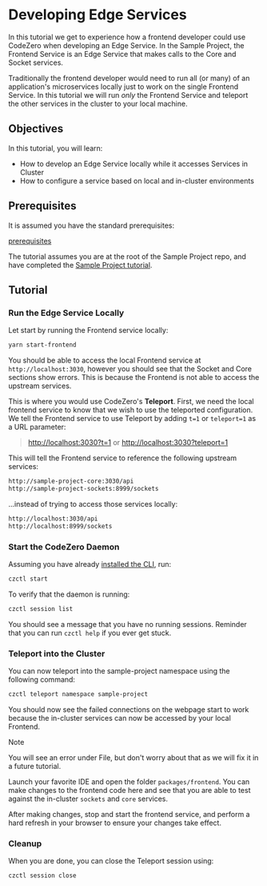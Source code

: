 # Developing Edge Services

In this tutorial we get to experience how a frontend developer could use CodeZero when developing an Edge Service.
In the Sample Project, the Frontend Service is an Edge Service that makes calls to the Core and Socket services.

Traditionally the frontend developer would need to run all (or many) of an application's microservices locally just to work on the single Frontend Service. In this tutorial we will run _only_ the Frontend Service and teleport the other services in the cluster to your local machine.

## Objectives

In this tutorial, you will learn:

* How to develop an Edge Service locally while it accesses Services in Cluster
* How to configure a service based on local and in-cluster environments

## Prerequisites

It is assumed you have the standard prerequisites:

[prerequisites](_fragments/prerequisites.md ':include')

The tutorial assumes you are at the root of the Sample Project repo, and have completed the [Sample Project tutorial](./sample-project.md).

## Tutorial

### Run the Edge Service Locally

Let start by running the Frontend service locally:

```bash
yarn start-frontend
```

You should be able to access the local Frontend service at `http://localhost:3030`, however you should see that the Socket and Core sections show errors. This is because the Frontend is not able to access the upstream services.

This is where you would use CodeZero's **Teleport**. First, we need the local frontend service to know that we wish to use the teleported configuration. We tell the Frontend service to use Teleport by adding `t=1` or `teleport=1` as a URL parameter:

> [http://localhost:3030?t=1](http://localhost:3030?t=1)
> or
> [http://localhost:3030?teleport=1](http://localhost:3030?teleport=1)

This will tell the Frontend service to reference the following upstream services:

```bash
http://sample-project-core:3030/api
http://sample-project-sockets:8999/sockets
```

...instead of trying to access those services locally:

```bash
http://localhost:3030/api
http://localhost:8999/sockets
```

### Start the CodeZero Daemon

Assuming you have already [installed the CLI](../guides/installing.md), run:

```bash
czctl start
```

To verify that the daemon is running:

```bash
czctl session list
```

You should see a message that you have no running sessions. Reminder that you can run `czctl help` if you ever get stuck.

### Teleport into the Cluster

You can now teleport into the sample-project namespace using the following command:

```bash
czctl teleport namespace sample-project
```

You should now see the failed connections on the webpage start to work because the in-cluster services can now be accessed by your local Frontend.

> [!Note]
> You will see an error under File, but don't worry about that as we will fix it in a future tutorial.

Launch your favorite IDE and open the folder `packages/frontend`. You can make changes to the frontend code here and see that you are able to test against the in-cluster `sockets` and `core` services.

After making changes, stop and start the frontend service, and perform a hard refresh in your browser to ensure your changes take effect.

### Cleanup

When you are done, you can close the Teleport session using:

```bash
czctl session close
```
